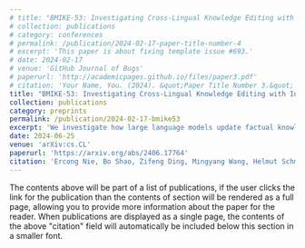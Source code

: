 ```yaml
---
# title: "BMIKE-53: Investigating Cross-Lingual Knowledge Editing with In-Context Learning"
# collection: publications
# category: conferences
# permalink: /publication/2024-02-17-paper-title-number-4
# excerpt: 'This paper is about fixing template issue #693.'
# date: 2024-02-17
# venue: 'GitHub Journal of Bugs'
# paperurl: 'http://academicpages.github.io/files/paper3.pdf'
# citation: 'Your Name, You. (2024). &quot;Paper Title Number 3.&quot; <i>GitHub Journal of Bugs</i>. 1(3).'
title: "BMIKE-53: Investigating Cross-Lingual Knowledge Editing with In-Context Learning"
collection: publications
category: preprints
permalink: /publication/2024-02-17-bmike53
excerpt: 'We investigate how large language models update factual knowledge across languages via in-context learning.'
date: 2024-06-25
venue: 'arXiv:cs.CL'
paperurl: 'https://arxiv.org/abs/2406.17764'
citation: 'Ercong Nie, Bo Shao, Zifeng Ding, Mingyang Wang, Helmut Schmid, Hinrich Schütze. (2024). "BMIKE-53: Investigating Cross-Lingual Knowledge Editing with In-Context Learning." <i>arXiv preprint arXiv:2406.17764</i>.'
---
```


The contents above will be part of a list of publications, if the user clicks the link for the publication than the contents of section will be rendered as a full page, allowing you to provide more information about the paper for the reader. When publications are displayed as a single page, the contents of the above "citation" field will automatically be included below this section in a smaller font.
